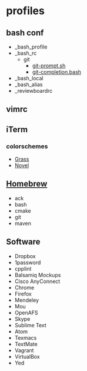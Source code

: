 # profiles


## bash conf
* _bash_profile
* _bash_rc
  * git
    + [git-prompt.sh](https://github.com/git/git/blob/master/contrib/completion/git-prompt.sh)
    + [git-completion.bash](https://github.com/git/git/blob/master/contrib/completion/git-completion.bash)
* _bash_local
* _bash_alias
* _reviewboardrc


## vimrc

## iTerm
### colorschemes
* [Grass](https://raw.githubusercontent.com/mbadolato/iTerm2-Color-Schemes/master/schemes/Grass.itermcolors)
* [Novel](https://raw.githubusercontent.com/mbadolato/iTerm2-Color-Schemes/master/schemes/Novel.itermcolors)

## [Homebrew](http://brew.sh)
* ack
* bash
* cmake
* git
* maven

## Software
* Dropbox
* 1password
* cpplint
* Balsamiq Mockups
* Cisco AnyConnect
* Chrome
* Firefox
* Mendeley
* Mou
* OpenAFS
* Skype
* Sublime Text
* Atom
* Texmacs
* TextMate
* Vagrant
* VirtualBox
* Yed
